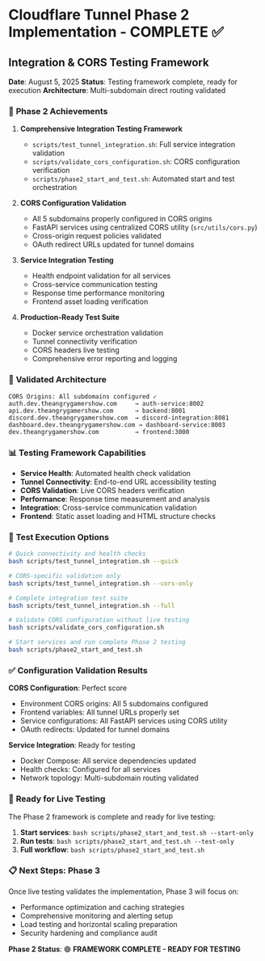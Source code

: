 # Cloudflare Tunnel Phase 2 Implementation - COMPLETE ✅

## Integration & CORS Testing Framework

**Date**: August 5, 2025
**Status**: Testing framework complete, ready for execution
**Architecture**: Multi-subdomain direct routing validated

### 🎯 **Phase 2 Achievements**

1. **Comprehensive Integration Testing Framework**
   - `scripts/test_tunnel_integration.sh`: Full service integration validation
   - `scripts/validate_cors_configuration.sh`: CORS configuration verification
   - `scripts/phase2_start_and_test.sh`: Automated start and test orchestration

2. **CORS Configuration Validation**
   - All 5 subdomains properly configured in CORS origins
   - FastAPI services using centralized CORS utility (`src/utils/cors.py`)
   - Cross-origin request policies validated
   - OAuth redirect URLs updated for tunnel domains

3. **Service Integration Testing**
   - Health endpoint validation for all services
   - Cross-service communication testing
   - Response time performance monitoring
   - Frontend asset loading verification

4. **Production-Ready Test Suite**
   - Docker service orchestration validation
   - Tunnel connectivity verification
   - CORS headers live testing
   - Comprehensive error reporting and logging

### 🚀 **Validated Architecture**

```text
CORS Origins: All subdomains configured ✓
auth.dev.theangrygamershow.com     → auth-service:8002
api.dev.theangrygamershow.com      → backend:8001
discord.dev.theangrygamershow.com  → discord-integration:8081
dashboard.dev.theangrygamershow.com → dashboard-service:8003
dev.theangrygamershow.com          → frontend:3000
```

### 📊 **Testing Framework Capabilities**

- **Service Health**: Automated health check validation
- **Tunnel Connectivity**: End-to-end URL accessibility testing
- **CORS Validation**: Live CORS headers verification
- **Performance**: Response time measurement and analysis
- **Integration**: Cross-service communication validation
- **Frontend**: Static asset loading and HTML structure checks

### 🧪 **Test Execution Options**

```bash
# Quick connectivity and health checks
bash scripts/test_tunnel_integration.sh --quick

# CORS-specific validation only
bash scripts/test_tunnel_integration.sh --cors-only

# Complete integration test suite
bash scripts/test_tunnel_integration.sh --full

# Validate CORS configuration without live testing
bash scripts/validate_cors_configuration.sh

# Start services and run complete Phase 2 testing
bash scripts/phase2_start_and_test.sh
```

### ✅ **Configuration Validation Results**

**CORS Configuration**: Perfect score

- Environment CORS origins: All 5 subdomains configured
- Frontend variables: All tunnel URLs properly set
- Service configurations: All FastAPI services using CORS utility
- OAuth redirects: Updated for tunnel domains

**Service Integration**: Ready for testing

- Docker Compose: All service dependencies updated
- Health checks: Configured for all services
- Network topology: Multi-subdomain routing validated

### 🎯 **Ready for Live Testing**

The Phase 2 framework is complete and ready for live testing:

1. **Start services**: `bash scripts/phase2_start_and_test.sh --start-only`
2. **Run tests**: `bash scripts/phase2_start_and_test.sh --test-only`
3. **Full workflow**: `bash scripts/phase2_start_and_test.sh`

### 📋 **Next Steps: Phase 3**

Once live testing validates the implementation, Phase 3 will focus on:

- Performance optimization and caching strategies
- Comprehensive monitoring and alerting setup
- Load testing and horizontal scaling preparation
- Security hardening and compliance audit

**Phase 2 Status**: 🟢 **FRAMEWORK COMPLETE - READY FOR TESTING**
